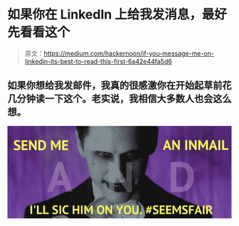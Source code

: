 # 如果你在 LinkedIn 上给我发消息，最好先看看这个

> 原文：<https://medium.com/hackernoon/if-you-message-me-on-linkedin-its-best-to-read-this-first-6a42e44fa5d6>

## 如果你想给我发邮件，我真的很感激你在开始起草前花几分钟读一下这个。老实说，我相信大多数人也会这么想。

![](img/9495ec163ef206ac31ec72394a4262fb.png)